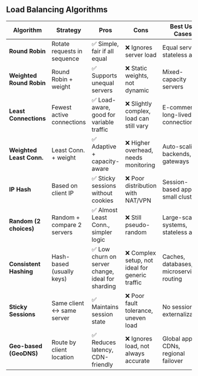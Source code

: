 
## Load Balancing Algorithms

| Algorithm                  | Strategy                      | Pros                                                                 | Cons                                                                | Best Use Cases                                |
|---------------------------|-------------------------------|----------------------------------------------------------------------|----------------------------------------------------------------------|------------------------------------------------|
| **Round Robin**           | Rotate requests in sequence   | ✅ Simple, fair if all equal                                         | ❌ Ignores server load                                              | Equal servers, stateless apps                 |
| **Weighted Round Robin**  | Round Robin + weight          | ✅ Supports unequal servers                                          | ❌ Static weights, not dynamic                                       | Mixed-capacity servers                        |
| **Least Connections**     | Fewest active connections     | ✅ Load-aware, good for variable traffic                             | ❌ Slightly complex, load can still vary                             | E-commerce, long-lived connections            |
| **Weighted Least Conn.**  | Least Conn. + weight          | ✅ Adaptive + capacity-aware                                         | ❌ Higher overhead, needs monitoring                                 | Auto-scaling backends, API gateways           |
| **IP Hash**               | Based on client IP            | ✅ Sticky sessions without cookies                                   | ❌ Poor distribution with NAT/VPN                                    | Session-based apps, small clusters            |
| **Random (2 choices)**    | Random + compare 2 servers    | ✅ Almost Least Conn., simpler logic                                | ❌ Still pseudo-random                                               | Large-scale systems, stateless apps           |
| **Consistent Hashing**    | Hash-based (usually keys)     | ✅ Low churn on server change, ideal for sharding                    | ❌ Complex setup, not ideal for generic traffic                      | Caches, databases, microservices routing      |
| **Sticky Sessions**       | Same client ↔ same server     | ✅ Maintains session state                                           | ❌ Poor fault tolerance, uneven load                                 | No session externalization                    |
| **Geo-based (GeoDNS)**    | Route by client location       | ✅ Reduces latency, CDN-friendly                                     | ❌ Ignores load, not always accurate                                 | Global apps, CDNs, regional failover          |

<!--stackedit_data:
eyJoaXN0b3J5IjpbMTE4MDI4ODMwNF19
-->
